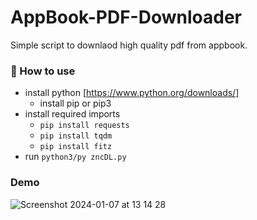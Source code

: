 # AppBook-PDF-Downloader

Simple script to downlaod high quality pdf from appbook.

### 📝 How to use

- install python [https://www.python.org/downloads/]
  - install pip or pip3
- install required imports
  - `pip install requests`
  - `pip install tqdm`
  - `pip install fitz`
- run `python3/py zncDL.py`

### Demo
<img alt="Screenshot 2024-01-07 at 13 14 28" src="https://github.com/Bbalduzz/appbook-PDF-downloader/assets/81587335/15e593b4-500b-474d-a005-b9bc67a8a466">
